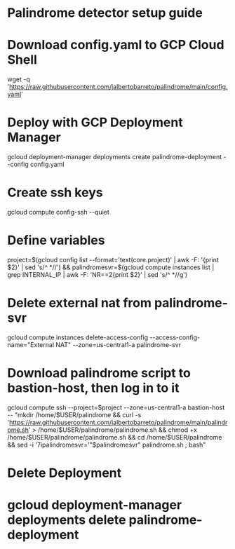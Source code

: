 # Palindrome detector setup guide

# Download config.yaml to GCP Cloud Shell
wget -q 'https://raw.githubusercontent.com/jalbertobarreto/palindrome/main/config.yaml'

# Deploy with GCP Deployment Manager
gcloud deployment-manager deployments create palindrome-deployment --config config.yaml

# Create ssh keys
gcloud compute config-ssh --quiet

# Define variables
project=$(gcloud config list --format='text(core.project)' | awk -F: '{print $2}' | sed 's/^ *//') && palindromesvr=$(gcloud compute instances list | grep INTERNAL_IP | awk -F: 'NR==2{print $2}' | sed 's/^ *//g')

# Delete external nat from palindrome-svr
gcloud compute instances delete-access-config --access-config-name="External NAT" --zone=us-central1-a palindrome-svr

# Download palindrome script to bastion-host, then log in to it
gcloud compute ssh --project=$project --zone=us-central1-a bastion-host -- "mkdir /home/$USER/palindrome && curl -s 'https://raw.githubusercontent.com/jalbertobarreto/palindrome/main/palindrome.sh' > /home/$USER/palindrome/palindrome.sh && chmod +x /home/$USER/palindrome/palindrome.sh && cd /home/$USER/palindrome && sed -i '7ipalindromesvr='"$palindromesvr" palindrome.sh ; bash"

# Delete Deployment
# gcloud deployment-manager deployments delete palindrome-deployment
